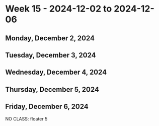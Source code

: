 # Week 15 - 2024-12-02 to 2024-12-06

## Monday, December 2, 2024

## Tuesday, December 3, 2024

## Wednesday, December 4, 2024

## Thursday, December 5, 2024

## Friday, December 6, 2024

NO CLASS: floater 5
